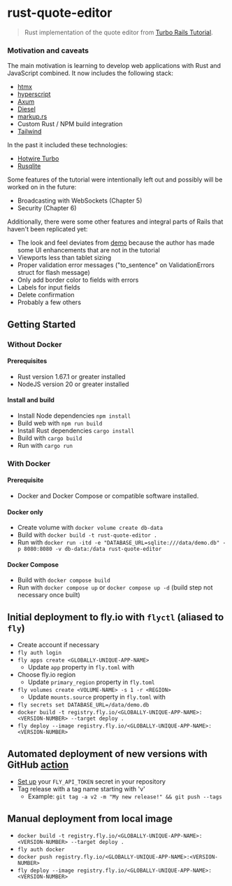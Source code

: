# rust-quote-editor

> Rust implementation of the quote editor from [Turbo Rails Tutorial](https://www.hotrails.dev/turbo-rails).

### Motivation and caveats

The main motivation is learning to develop web applications with Rust and JavaScript combined. It now includes
the following stack:

* [htmx](https://htmx.org/)
* [hyperscript](https://hyperscript.org/)
* [Axum](https://github.com/tokio-rs/axum)
* [Diesel](https://diesel.rs/)
* [markup.rs](https://github.com/utkarshkukreti/markup.rs)
* Custom Rust / NPM build integration
* [Tailwind](https://tailwindcss.com/)

In the past it included these technologies:

* [Hotwire Turbo](https://turbo.hotwired.dev/)
* [Rusqlite](https://github.com/rusqlite/rusqlite)

Some features of the tutorial were intentionally left out and possibly will be worked on in the future:

* Broadcasting with WebSockets (Chapter 5)
* Security (Chapter 6)

Additionally, there were some other features and integral parts of Rails that haven't been replicated yet:

* The look and feel deviates from [demo](https://www.hotrails.dev/quotes) because the author has made some UI enhancements that are not in the tutorial
* Viewports less than tablet sizing
* Proper validation error messages ("to_sentence" on ValidationErrors struct for flash message)
* Only add border color to fields with errors
* Labels for input fields
* Delete confirmation
* Probably a few others

## Getting Started

### Without Docker

#### Prerequisites

* Rust version 1.67.1 or greater installed
* NodeJS version 20 or greater installed

#### Install and build

* Install Node dependencies `npm install`
* Build web with `npm run build` 
* Install Rust dependencies `cargo install`
* Build with `cargo build`
* Run with `cargo run`

### With Docker

#### Prerequisite

* Docker and Docker Compose or compatible software installed.

#### Docker only

* Create volume with `docker volume create db-data`
* Build with `docker build -t rust-quote-editor .`
* Run with `docker run -itd -e "DATABASE_URL=sqlite:///data/demo.db" -p 8080:8080 -v db-data:/data rust-quote-editor`

#### Docker Compose

* Build with `docker compose build`
* Run with `docker compose up` or `docker compose up -d` (build step not necessary once built)

## Initial deployment to fly.io with `flyctl` (aliased to `fly`)
* Create account if necessary
* `fly auth login`
* `fly apps create <GLOBALLY-UNIQUE-APP-NAME>`
  * Update `app` property in `fly.toml` with <APP-NAME>
* Choose fly.io region
  * Update `primary_region` property in `fly.toml`
* `fly volumes create <VOLUME-NAME> -s 1 -r <REGION>`
  * Update `mounts.source` property in `fly.toml` with <VOLUME-NAME>
* `fly secrets set DATABASE_URL=/data/demo.db`
* `docker build -t registry.fly.io/<GLOBALLY-UNIQUE-APP-NAME>:<VERSION-NUMBER> --target deploy .`
* `fly deploy --image registry.fly.io/<GLOBALLY-UNIQUE-APP-NAME>:<VERSION-NUMBER>`

## Automated deployment of new versions with GitHub [action](.github/workflows/deploy.yml)
* [Set up](https://docs.github.com/en/actions/security-guides/using-secrets-in-github-actions) your `FLY_API_TOKEN` secret in your repository
* Tag release with a tag name starting with 'v'
  * Example: `git tag -a v2 -m "My new release!" && git push --tags`

## Manual deployment from local image
* `docker build -t registry.fly.io/<GLOBALLY-UNIQUE-APP-NAME>:<VERSION-NUMBER> --target deploy .`
* `fly auth docker`
* `docker push registry.fly.io/<GLOBALLY-UNIQUE-APP-NAME>:<VERSION-NUMBER>`
* `fly deploy --image registry.fly.io/<GLOBALLY-UNIQUE-APP-NAME>:<VERSION-NUMBER>`

